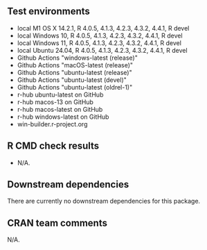## Test environments

* local M1 OS X 14.2.1, R 4.0.5, 4.1.3, 4.2.3, 4.3.2, 4.4.1, R devel
* local Windows 10, R 4.0.5, 4.1.3, 4.2.3, 4.3.2, 4.4.1, R devel
* local Windows 11, R 4.0.5, 4.1.3, 4.2.3, 4.3.2, 4.4.1, R devel
* local Ubuntu 24.04, R 4.0.5, 4.1.3, 4.2.3, 4.3.2, 4.4.1, R devel
* Github Actions "windows-latest (release)"
* Github Actions "macOS-latest (release)"
* Github Actions "ubuntu-latest (release)"
* Github Actions "ubuntu-latest (devel)"
* Github Actions "ubuntu-latest (oldrel-1)"
* r-hub ubuntu-latest on GitHub
* r-hub macos-13 on GitHub
* r-hub macos-latest on GitHub
* r-hub windows-latest on GitHub
* win-builder.r-project.org

## R CMD check results

* N/A.

## Downstream dependencies

There are currently no downstream dependencies for this package.

## CRAN team comments

N/A.